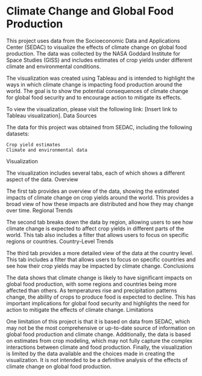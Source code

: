 # Climate Change and Global Food Production

This project uses data from the Socioeconomic Data and Applications Center (SEDAC) to visualize the effects of climate change on global food production. The data was collected by the NASA Goddard Institute for Space Studies (GISS) and includes estimates of crop yields under different climate and environmental conditions.

The visualization was created using Tableau and is intended to highlight the ways in which climate change is impacting food production around the world. The goal is to show the potential consequences of climate change for global food security and to encourage action to mitigate its effects.

To view the visualization, please visit the following link: [Insert link to Tableau visualization].
Data Sources

The data for this project was obtained from SEDAC, including the following datasets:

    Crop yield estimates
    Climate and environmental data

Visualization

The visualization includes several tabs, each of which shows a different aspect of the data.
Overview

The first tab provides an overview of the data, showing the estimated impacts of climate change on crop yields around the world. This provides a broad view of how these impacts are distributed and how they may change over time.
Regional Trends

The second tab breaks down the data by region, allowing users to see how climate change is expected to affect crop yields in different parts of the world. This tab also includes a filter that allows users to focus on specific regions or countries.
Country-Level Trends

The third tab provides a more detailed view of the data at the country level. This tab includes a filter that allows users to focus on specific countries and see how their crop yields may be impacted by climate change.
Conclusions

The data shows that climate change is likely to have significant impacts on global food production, with some regions and countries being more affected than others. As temperatures rise and precipitation patterns change, the ability of crops to produce food is expected to decline. This has important implications for global food security and highlights the need for action to mitigate the effects of climate change.
Limitations

One limitation of this project is that it is based on data from SEDAC, which may not be the most comprehensive or up-to-date source of information on global food production and climate change. Additionally, the data is based on estimates from crop modeling, which may not fully capture the complex interactions between climate and food production. Finally, the visualization is limited by the data available and the choices made in creating the visualization. It is not intended to be a definitive analysis of the effects of climate change on global food production.
